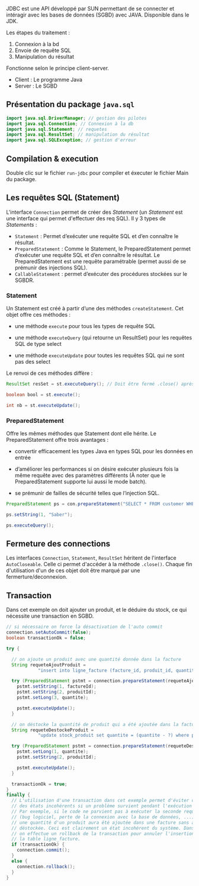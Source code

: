 JDBC est une API développé par SUN permettant de se connecter et intéragir avec les bases de données (SGBD) avec JAVA.
Disponible dans le JDK.

Les étapes du traitement :

1. Connexion à la bd
2. Envoie de requête SQL
3. Manipulation du résultat

Fonctionne selon le principe client-server.

* Client : Le programme Java
* Server : Le SGBD

## Présentation du package `java.sql`

```java
import java.sql.DriverManager; // gestion des pilotes
import java.sql.Connection; // Connexion à la db
import java.sql.Statement; // requetes
import java.sql.ResultSet; // manipulation du résultat
import java.sql.SQLException; // gestion d'erreur
```


## Compilation & execution

Double clic sur le fichier `run-jdbc` pour compiler et éxecuter le fichier Main du package.


## Les requêtes SQL (Statement)

L'interface `Connection` permet de créer des *Statement* (un *Statement* est une interface qui permet d'effectuer des req SQL). Il y 3 types de *Statements* :

- `Statement` : Permet d’exécuter une requête SQL et d’en connaître le résultat.
- `PreparedStatement` : Comme le Statement, le PreparedStatement permet d’exécuter une requête SQL et d’en connaître le résultat. Le PreparedStatement est une requête paramétrable (permet aussi de se prémunir des injections SQL).
- `CallableStatement` : permet d’exécuter des procédures stockées sur le SGBDR.

### Statement

Un Statement est créé à partir d’une des méthodes ``createStatement``.
Cet objet offre ces méthodes :

- une méthode `execute` pour tous les types de requête SQL

- une méthode `executeQuery` (qui retourne un ResultSet) pour les requêtes SQL de type select

- une méthode `executeUpdate` pour toutes les requêtes SQL qui ne sont pas des select


Le renvoi de ces méthodes diffère :

```java
ResultSet resSet = st.executeQuery(); // Doit être fermé .close() après utilisation

boolean bool = st.execute();

int nb = st.executeUpdate();
```

### PreparedStatement

Offre les mêmes méthodes que Statement dont elle hérite.
Le PreparedStatement offre trois avantages :

- convertir efficacement les types Java en types SQL pour les données en entrée

- d’améliorer les performances si on désire exécuter plusieurs fois la même requête avec des paramètres différents (À noter que le PreparedStatement supporte lui aussi le mode batch).

- se prémunir de failles de sécurité telles que l’injection SQL.


```java
PreparedStatement ps = con.prepareStatement("SELECT * FROM customer WHERE name = ");

ps.setString(1, "Saber");

ps.executeQuery();
```

## Fermeture des connections

Les interfaces `Connection`, `Statement`, `ResultSet` héritent de l'interface `AutoCloseable`.
Celle ci permet d'accéder à la méthode `.close()`.
Chaque fin d'utilisation d'un de ces objet doit être marqué par une fermerture/deconnexion.

## Transaction

Dans cet exemple on doit ajouter un produit, et le déduire du stock, ce qui nécessite une transaction en SGBD.

```java
// si nécessaire on force la désactivation de l'auto commit
connection.setAutoCommit(false);
boolean transactionOk = false;

try {

  // on ajoute un produit avec une quantité donnée dans la facture
  String requeteAjoutProduit =
            "insert into ligne_facture (facture_id, produit_id, quantite) values (?, ?, ?)";

  try (PreparedStatement pstmt = connection.prepareStatement(requeteAjoutProduit)) {
    pstmt.setString(1, factureId);
    pstmt.setString(2, produitId);
    pstmt.setLong(3, quantite);

    pstmt.executeUpdate();
  }

  // on déstocke la quantité de produit qui a été ajoutée dans la facture
  String requeteDestockeProduit =
            "update stock_produit set quantite = (quantite - ?) where produit_id = ?";

  try (PreparedStatement pstmt = connection.prepareStatement(requeteDestockeProduit)) {
    pstmt.setLong(1, quantite);
    pstmt.setString(2, produitId);

    pstmt.executeUpdate();
  }

  transactionOk = true;
}
finally {
  // L'utilisation d'une transaction dans cet exemple permet d'éviter d'aboutir à
  // des états incohérents si un problème survient pendant l'exécution du code.
  // Par exemple, si le code ne parvient pas à exécuter la seconde requête SQL
  // (bug logiciel, perte de la connexion avec la base de données, ...) alors
  // une quantité d'un produit aura été ajoutée dans une facture sans avoir été
  // déstockée. Ceci est clairement un état incohérent du système. Dans ce cas,
  // on effectue un rollback de la transaction pour annuler l'insertion dans
  // la table ligne_facture.
  if (transactionOk) {
    connection.commit();
  }
  else {
    connection.rollback();
  }
}
```